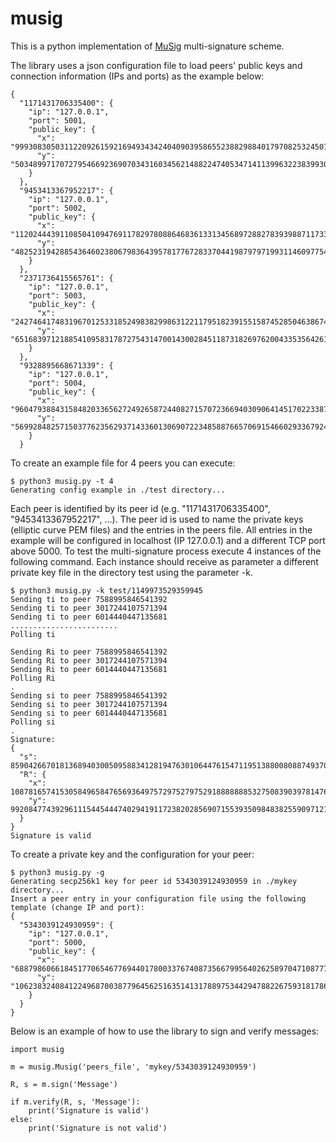 # musig
This is a python implementation of [MuSig](https://eprint.iacr.org/2018/068.pdf) multi-signature scheme. 

The library uses a json configuration file to load peers' public keys and connection information (IPs and ports) as the example below:
```
{
  "1171431706335400": {
    "ip": "127.0.0.1",
    "port": 5001,
    "public_key": {
      "x": "99930830503112209261592169493434240409039586552388298840179708253245074360017",
      "y": "5034899717072795466923690703431603456214882247405347141139963223839930965625"
    }
  },
  "9453413367952217": {
    "ip": "127.0.0.1",
    "port": 5002,
    "public_key": {
      "x": "112024443911085041094769117829780886468361331345689728827839398871173357240798",
      "y": "48252319428854364602380679836439578177672833704419879797199311460977547031175"
    }
  },
  "2371736415565761": {
    "ip": "127.0.0.1",
    "port": 5003,
    "public_key": {
      "x": "24274641748319670125331852498382998631221179518239155158745285046386749561609",
      "y": "65168397121885410958317872754314700143002845118731826976200433535642617228488"
    }
  },
  "9328895668671339": {
    "ip": "127.0.0.1",
    "port": 5004,
    "public_key": {
      "x": "96047938843158482033656272492658724408271570723669403090641451702233876221265",
      "y": "56992848257150377623562937143360130690722348588766570691546602933679246614074"
    }
  }

```

To create an example file for 4 peers you can execute:
```
$ python3 musig.py -t 4
Generating config example in ./test directory...
```

Each peer is identified by its peer id (e.g. "1171431706335400", "9453413367952217", ...). The peer id is used to name the private keys (elliptic curve PEM files) and the entries in the peers file. All entries in the example will be configured in localhost (IP 127.0.0.1) and a different TCP port above 5000. To test the multi-signature process execute 4 instances of the following command. Each instance should receive as parameter a different private key file in the directory test using the parameter -k.
```
$ python3 musig.py -k test/1149973529359945
Sending ti to peer 7588995846541392
Sending ti to peer 3017244107571394
Sending ti to peer 6014440447135681
........................
Polling ti

Sending Ri to peer 7588995846541392
Sending Ri to peer 3017244107571394
Sending Ri to peer 6014440447135681
Polling Ri
.
Sending si to peer 7588995846541392
Sending si to peer 3017244107571394
Sending si to peer 6014440447135681
Polling si
.
Signature:
{
  "s": 85904266701813689403005095883412819476301064476154711951388008088749370209023,
  "R": {
    "x": 10878165741530584965847656936497572975279752918888888532750839039781476757814,
    "y": 99208477439296111544544474029419117238202856907155393509848382559097121519266
  }
}
Signature is valid

```

To create a private key and the configuration for your peer:
```
$ python3 musig.py -g
Generating secp256k1 key for peer id 5343039124930959 in ./mykey directory...
Insert a peer entry in your configuration file using the following template (change IP and port):
{
  "5343039124930959": {
    "ip": "127.0.0.1",
    "port": 5000,
    "public_key": {
      "x": "68879860661845177065467769440178003376740873566799564026258970471087772554000",
      "y": "106238324084122496870038779645625163514131788975344294788226759318178633110175"
    }
  }
}
```

Below is an example of how to use the library to sign and verify messages:
```
import musig

m = musig.Musig('peers_file', 'mykey/5343039124930959')

R, s = m.sign('Message')

if m.verify(R, s, 'Message'):
    print('Signature is valid')
else:
    print('Signature is not valid')
```
